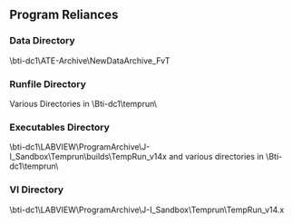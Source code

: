 ## Program Reliances
### Data Directory
\\bti-dc1\ATE-Archive\NewDataArchive\_FvT
### Runfile Directory
Various Directories in \\Bti-dc1\temprun\
### Executables Directory
\\bti-dc1\LABVIEW\ProgramArchive\J-I_Sandbox\Temprun\builds\TempRun_v14x and various directories in \\Bti-dc1\temprun\
### VI Directory
\\bti-dc1\LABVIEW\ProgramArchive\J-I_Sandbox\Temprun\TempRun_v14.x
